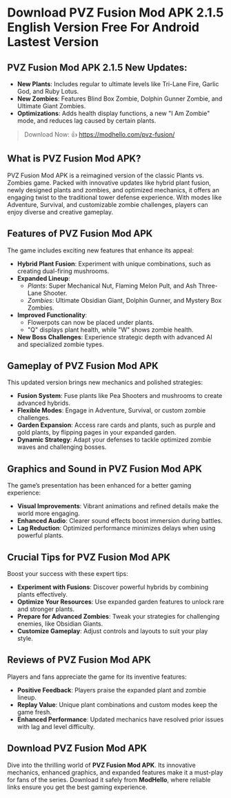 # Download PVZ Fusion Mod APK 2.1.5 English Version Free For Android Lastest Version

## PVZ Fusion Mod APK 2.1.5 New Updates:  
- **New Plants**: Includes regular to ultimate levels like Tri-Lane Fire, Garlic God, and Ruby Lotus.  
- **New Zombies**: Features Blind Box Zombie, Dolphin Gunner Zombie, and Ultimate Giant Zombies.  
- **Optimizations**: Adds health display functions, a new "I Am Zombie" mode, and reduces lag caused by certain plants.  

>Download Now: 👍 https://modhello.com/pvz-fusion/

## What is PVZ Fusion Mod APK?  
PVZ Fusion Mod APK is a reimagined version of the classic Plants vs. Zombies game. Packed with innovative updates like hybrid plant fusion, newly designed plants and zombies, and optimized mechanics, it offers an engaging twist to the traditional tower defense experience. With modes like Adventure, Survival, and customizable zombie challenges, players can enjoy diverse and creative gameplay.  

## Features of PVZ Fusion Mod APK  

The game includes exciting new features that enhance its appeal:  

- **Hybrid Plant Fusion**: Experiment with unique combinations, such as creating dual-firing mushrooms.  
- **Expanded Lineup**:  
  - *Plants*: Super Mechanical Nut, Flaming Melon Pult, and Ash Three-Lane Shooter.  
  - *Zombies*: Ultimate Obsidian Giant, Dolphin Gunner, and Mystery Box Zombies.  
- **Improved Functionality**:  
  - Flowerpots can now be placed under plants.  
  - "Q" displays plant health, while "W" shows zombie health.  
- **New Boss Challenges**: Experience strategic depth with advanced AI and specialized zombie types.  

## Gameplay of PVZ Fusion Mod APK  

This updated version brings new mechanics and polished strategies:  

- **Fusion System**: Fuse plants like Pea Shooters and mushrooms to create advanced hybrids.  
- **Flexible Modes**: Engage in Adventure, Survival, or custom zombie challenges.  
- **Garden Expansion**: Access rare cards and plants, such as purple and gold plants, by flipping pages in your expanded garden.  
- **Dynamic Strategy**: Adapt your defenses to tackle optimized zombie waves and challenging bosses.  

## Graphics and Sound in PVZ Fusion Mod APK  

The game’s presentation has been enhanced for a better gaming experience:  

- **Visual Improvements**: Vibrant animations and refined details make the world more engaging.  
- **Enhanced Audio**: Clearer sound effects boost immersion during battles.  
- **Lag Reduction**: Optimized performance minimizes delays when using powerful plants.  

## Crucial Tips for PVZ Fusion Mod APK  

Boost your success with these expert tips:  

- **Experiment with Fusions**: Discover powerful hybrids by combining plants effectively.  
- **Optimize Your Resources**: Use expanded garden features to unlock rare and stronger plants.  
- **Prepare for Advanced Zombies**: Tweak your strategies for challenging enemies, like Obsidian Giants.  
- **Customize Gameplay**: Adjust controls and layouts to suit your play style.  

## Reviews of PVZ Fusion Mod APK  

Players and fans appreciate the game for its inventive features:  

- **Positive Feedback**: Players praise the expanded plant and zombie lineup.  
- **Replay Value**: Unique plant combinations and custom modes keep the game fresh.  
- **Enhanced Performance**: Updated mechanics have resolved prior issues with lag and level difficulty.  

## Download PVZ Fusion Mod APK  

Dive into the thrilling world of **PVZ Fusion Mod APK**. Its innovative mechanics, enhanced graphics, and expanded features make it a must-play for fans of the series. Download it safely from **ModHello**, where reliable links ensure you get the best gaming experience.  
